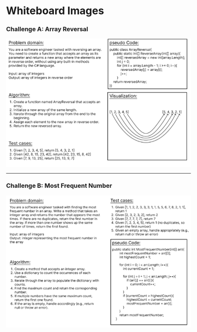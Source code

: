 
# Whiteboard Images

### Challenge A: Array Reversal
![Array Reversal Whiteboard](ArrayReversal.PNG)

---
### Challenge B: Most Frequent Number
![Most Frequent Number Whiteboard](MostFrequentNumber.PNG)
